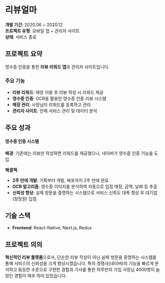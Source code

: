 # 리뷰얼마

**개발 기간**: 2020.06 ~ 2020.12  
**프로젝트 유형**: 모바일 앱 + 관리자 사이트  
**상태**: 서비스 종료

## 프로젝트 요약

영수증 인증을 통한 **리뷰 리워드 앱**과 관리자 사이트입니다.

### 주요 기능

- **리뷰 리워드**: 매장 이용 후 리뷰 작성 시 리워드 제공
- **영수증 인증**: OCR을 활용한 영수증 인증 리뷰 시스템
- **매장 관리**: 사장님이 리워드를 등록하고 관리
- **관리자 사이트**: 전체 서비스 관리 및 데이터 분석

## 주요 성과

#### 영수증 인증 시스템

**배경**: 기존에는 리뷰만 작성하면 리워드를 제공했으나, 네이버가 영수증 인증 기능을 도입

**해결책**:

- **2주 만에 개발**: 기획부터 개발, 배포까지 2주 만에 완료
- **OCR 알고리즘**: 영수증 이미지를 분석하여 자동으로 입점 매장, 금액, 날짜 등 추출
- **신뢰성 향상**: 실제 방문을 증명하는 시스템으로 서비스 신뢰도 대폭 향상 후 대기업(청정원) 입점

## 기술 스택

- **Frontend**: React-Native, Next.js, Redux

## 프로젝트 의의

**혁신적인 리뷰 플랫폼**으로서, 단순한 리뷰 작성이 아닌 실제 방문을 증명하는 시스템을 통해 서비스의 신뢰성을 크게 향상시켰습니다. 특히 경쟁사(네이버)의 기능을 빠르게 분석하고 동등한 수준으로 구현한 경험과 기사를 통한 하루만의 가입 사장님 4000명이 늘었던 경험이 매우 의미 있었습니다.
